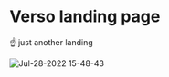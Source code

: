 # Verso landing page
☝️ just another landing

![Jul-28-2022 15-48-43](https://user-images.githubusercontent.com/70380061/181508977-a0d3344e-db8e-4375-b699-37ff5fd17eb0.gif)
